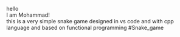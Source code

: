 hello
</br>
I am Mohammad!
</br>
this is a very simple snake game designed in vs code
and with cpp language and based on functional programming
#Snake_game

